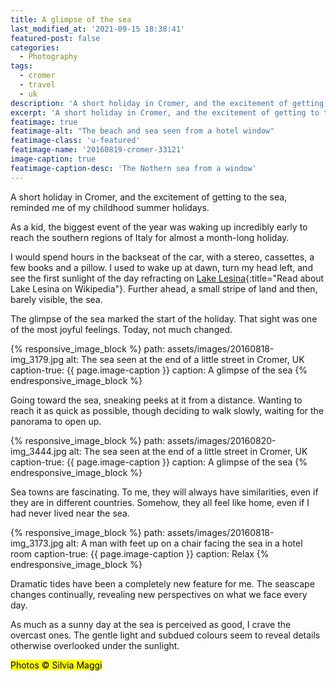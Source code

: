 ```yaml
---
title: A glimpse of the sea
last_modified_at: '2021-09-15 18:38:41'
featured-post: false
categories:
  - Photography
tags:
  - cromer
  - travel
  - uk
description: 'A short holiday in Cromer, and the excitement of getting to the sea, reminded me of my childhood summer holidays.'
excerpt: 'A short holiday in Cromer, and the excitement of getting to the sea, reminded me of my childhood summer holidays.'
featimage: true
featimage-alt: "The beach and sea seen from a hotel window"
featimage-class: 'u-featured'
featimage-name: '20160819-cromer-33121'
image-caption: true
featimage-caption-desc: 'The Nothern sea from a window'
---
```

<p class="lead">A short holiday in Cromer, and the excitement of getting to the sea, reminded me of my childhood summer holidays.</p>

As a kid, the biggest event of the year was waking up incredibly early to reach the southern regions of Italy for almost a month-long holiday.

I would spend hours in the backseat of the car, with a stereo, cassettes, a few books and a pillow. I used to wake up at dawn, turn my head left, and see the first sunlight of the day refracting on [Lake Lesina](https://en.wikipedia.org/wiki/Lake_Lesina){:title="Read about Lake Lesina on Wikipedia"}. Further ahead, a small stripe of land and then, barely visible, the sea.

The glimpse of the sea marked the start of the holiday. That sight was one of the most joyful feelings. Today, not much changed.

{% responsive_image_block %}
  path: assets/images/20160818-img_3179.jpg
  alt: The sea seen at the end of a little street in Cromer, UK
  caption-true: {{ page.image-caption }}
  caption: A glimpse of the sea
{% endresponsive_image_block %}

Going toward the sea, sneaking peeks at it from a distance. Wanting to reach it as quick as possible, though deciding to walk slowly, waiting for the panorama to open up.

{% responsive_image_block %}
  path: assets/images/20160820-img_3444.jpg
  alt: The sea seen at the end of a little street in Cromer, UK
  caption-true: {{ page.image-caption }}
  caption: A glimpse of the sea
{% endresponsive_image_block %}

Sea towns are fascinating. To me, they will always have similarities, even if they are in different countries. Somehow, they all feel like home, even if I had never lived near the sea.

{% responsive_image_block %}
  path: assets/images/20160818-img_3173.jpg
  alt: A man with feet up on a chair facing the sea in a hotel room
  caption-true: {{ page.image-caption }}
  caption: Relax
{% endresponsive_image_block %}

Dramatic tides have been a completely new feature for me. The seascape changes continually, revealing new perspectives on what we face every day.

As much as a sunny day at the sea is perceived as good, I crave the overcast ones. The gentle light and subdued colours seem to reveal details otherwise overlooked under the sunlight.

<p class="detached"><mark class="smd-highlight small">Photos &copy; Silvia Maggi</mark></p>


